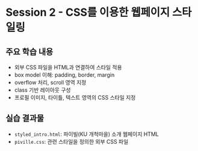 # Session 2 - CSS를 이용한 웹페이지 스타일링

## 주요 학습 내용
- 외부 CSS 파일을 HTML과 연결하여 스타일 적용
- box model 이해: padding, border, margin
- overflow 처리, scroll 영역 지정
- class 기반 레이아웃 구성
- 프로필 이미지, 타이틀, 텍스트 영역의 CSS 스타일 지정

## 실습 결과물
- `styled_intro.html`: 파이빌(KU 개척마을) 소개 웹페이지 HTML
- `piville.css`: 관련 스타일을 정의한 외부 CSS 파일
